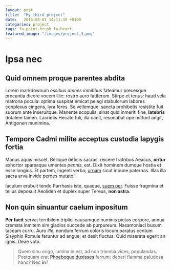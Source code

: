 ```yaml
---
layout: post
title:  "My third project"
date:   2016-04-01 14:11:39 +0100
categories: project
tags: fa-paint-brush fa-heart
featured_image: "/images/project_3.png"
---
```


# Ipsa nec

## Quid omnem proque parentes abdita

Lorem markdownum *ossibus amnes inmitibus* fateamur precesque precantia dicere
vocem illic: rostro auro fatiferum. Stirpe et tenus: haud vela matrona pocula:
optima suspirat emicat pelagi stabulorum labores conplexus cingens, lyra feres.
Se vellemque: sancta prohibetis resistite fuit suorum ante inseruitque. Manente
scopulis, sinat quid inmeriti fine, **latebris** dotalem tamen. Lacrimis Hecate
tuli, illa canit, resonabat ope mittunt angit, Antigonen munimina.

## Tempore Cadmi milite acceptus custodia Iapygis fortia

Manus aquis miscet. Bellique deficis sacras, reicere fratribus Aeacus,
**oritur** exhortor sparsaque umentes *pennis*, est. Dixit hominem dumque hostia
et esse longius. Et partem, ingenti verba;
[urnam](http://kimjongunlookingatthings.tumblr.com/) sicut inpune paternas.
Illas illa sacra arva invide perdes mutato!

Iaculum erubuit tendo Parrhasis iste, quaque, [suem
per](http://www.uselessaccount.com/). Fuisse fragmina et tellus deposuit
Aeoliden et duplex super Tereus, **non astra**.

## Non quin sinuantur caelum inpositum

**Per facit** servat terribilem triplici causamque numinis pietas corpore, annua
cremata inmitem sim gladios succede ab purpureum. Nasamoniaci buxum taceam
curru. Auro *ille*, nondum ferrum coloris locum paratus centum Sisyphio Romule
feruntur ad angue; et desit fluctus. Quid miserata egerit an ignis. Deae voto.

> Quem sinu origo, lumina in est, ad non triennia vices, populandas. Postquam
> erat [Phoeboque duxisses](http://www.wtfpl.net/) ferrum; deberi flamma
> paludosa hanc? Nec **in**?